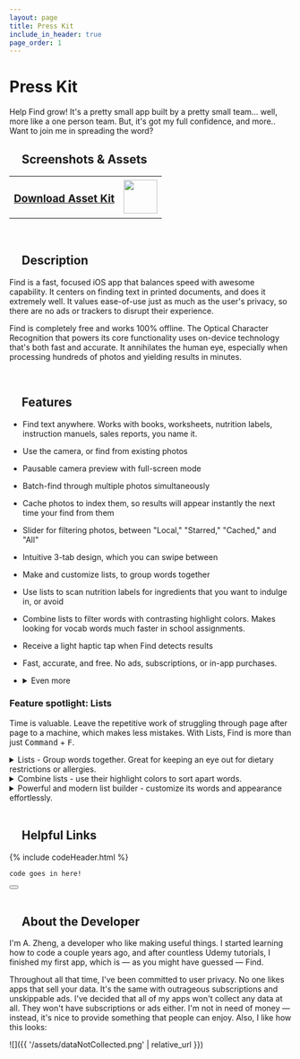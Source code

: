 ```yaml
---
layout: page
title: Press Kit
include_in_header: true
page_order: 1
---
```


# Press Kit
Help Find grow! It's a pretty small app built by a pretty small team... well, more like a one person team. But, it's got my full confidence, and more.. Want to join me in spreading the word?

<div>
<i class="iconTop fas fa-images fa-stack-1x" style="position: relative; width: 30px; float: left; margin-top: 3px; margin-left: -8px;"></i>

<h2>Screenshots & Assets</h2>
</div>

<table>
<tr>
<td>
<a href=""> <h3>Download Asset Kit</h3></a>

</td>
<td>

<img src="{{ '/assets/pressKitAvatar.png' | relative_url }}" height="60">

</td>
</tr>
</table>

<br>

<div>
<i class="iconTop fas fa-file-alt fa-stack-1x" style="position: relative; width: 30px; float: left; margin-top: 3px; margin-left: -8px;"></i>

<h2>Description</h2>
</div>

Find is a fast, focused iOS app that balances speed with awesome capability. It centers on finding text in printed documents, and does it extremely well. It values ease-of-use just as much as the user's privacy, so there are no ads or trackers to disrupt their experience.

Find is completely free and works 100% offline. The Optical Character Recognition that powers its core functionality uses on-device technology that's both fast and accurate. It annihilates the human eye, especially when processing hundreds of photos and yielding results in minutes.

<br>


<div>
<i class="iconTop fas fa-magic fa-stack-1x" style="position: relative; width: 30px; float: left; margin-top: 3px; margin-left: -8px;"></i>

<h2>Features</h2>
</div>

- Find text anywhere. Works with books, worksheets, nutrition labels, instruction manuels, sales reports, you name it.
- Use the camera, or find from existing photos
- Pausable camera preview with full-screen mode
- Batch-find through multiple photos simultaneously
- Cache photos to index them, so results will appear instantly the next time your find from them
- Slider for filtering photos, between "Local," "Starred," "Cached," and "All"
- Intuitive 3-tab design, which you can swipe between
- Make and customize lists, to group words together
- Use lists to scan nutrition labels for ingredients that you want to indulge in, or avoid
- Combine lists to filter words with contrasting highlight colors. Makes looking for vocab words much faster in school assignments.
- Receive a light haptic tap when Find detects results
- Fast, accurate, and free. No ads, subscriptions, or in-app purchases.
- <details markdown="1"><summary>Even more</summary>

  - Flashlight
  - Stats screen for quick, glanceable info
  - Lists appear in the toolbar above the keyboard
  - Star photos to get to them faster
  - Save or cache photos directly in the paused camera preview

  </details>  

### Feature spotlight: Lists
Time is valuable. Leave the repetitive work of struggling through page after page to a machine, which makes less mistakes. With Lists, Find is more than just <kbd>Command</kbd> + <kbd>F</kbd>.

<details>
<summary>Lists - Group words together. Great for keeping an eye out for dietary restrictions or allergies.</summary> 

<br>
<img src="{{ '/assets/press/press-list.png' | relative_url }}" width="300">
<br>
</details>

<details>
<summary>Combine lists - use their highlight colors to sort apart words.</summary>

<br>
<img src="{{ '/assets/press/press-multipleLists.png' | relative_url }}" width="300">
<br>
</details>

<details>
<summary>Powerful and modern list builder - customize its words and appearance effortlessly.</summary>

<br>
<img src="{{ '/assets/press/press-listsBuilder.png' | relative_url }}" width="300">
<br>
</details>

<br>

<div>
<i class="iconTop fas fa-link fa-stack-1x" style="position: relative; width: 30px; float: left; margin-top: 3px; margin-left: -8px;"></i>

<h2>Helpful Links</h2>
</div>


{% include codeHeader.html %}
```someLanguage
code goes in here!
```

<div class="code-header">
    <button class="copy-code-button" aria-label="Copy code to clipboard"></button>
</div>

<br>

<div>
<i class="iconTop fas fa-user fa-stack-1x" style="position: relative; width: 30px; float: left; margin-top: 3px; margin-left: -8px;"></i>

<h2>About the Developer</h2>
</div>

I'm A. Zheng, a developer who like making useful things. I started learning how to code a couple years ago, and after countless Udemy tutorials, I finished my first app, which is — as you might have guessed — Find.

Throughout all that time, I've been committed to user privacy. No one likes apps that sell your data. It's the same with outrageous subscriptions and unskippable ads. I've decided that all of my apps won't collect any data at all. They won't have subscriptions or ads either. I'm not in need of money — instead, it's nice to provide something that people can enjoy. Also, I like how this looks:

![]({{ '/assets/dataNotCollected.png' | relative_url }})


